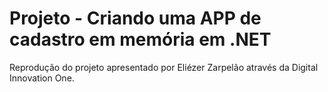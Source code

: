 # Projeto - Criando uma APP de cadastro em memória em .NET

Reprodução do projeto apresentado por Eliézer Zarpelão através da Digital Innovation One.
